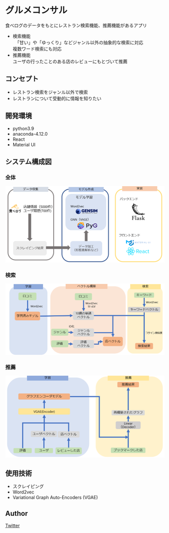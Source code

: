 # グルメコンサル
食べログのデータをもとにレストラン検索機能、推薦機能があるアプリ  
- 検索機能  
　「甘い」や「ゆっくり」などジャンル以外の抽象的な検索に対応  
   複数ワード検索にも対応  
- 推薦機能  
    ユーザの行ったことのある店のレビューにもとづいて推薦  
## コンセプト
- レストラン検索をジャンル以外で検索
- レストランについて受動的に情報を知りたい

## 開発環境
- python3.9
- anaconda-4.12.0
- React
- Material UI
## 
## システム構成図
### 全体
![全体](fig/全体構成.png)
### 検索
![検索](fig/検索.png)
### 推薦
![推薦](fig/推薦.png)
## 使用技術
- スクレイピング
- Word2vec
- Variational Graph Auto-Encoders (VGAE)

## Author
[Twitter](https://twitter.com/g75hca)